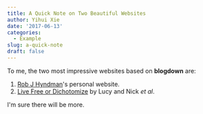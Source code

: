 ```yaml
---
title: A Quick Note on Two Beautiful Websites
author: Yihui Xie
date: '2017-06-13'
categories:
  - Example
slug: a-quick-note
draft: false
---
```


To me, the two most impressive websites based on **blogdown** are:

1. [Rob J Hyndman](https://robjhyndman.com)'s personal website.
1. [Live Free or Dichotomize](http://livefreeordichotomize.com) by Lucy and Nick _et al_.

I'm sure there will be more.
